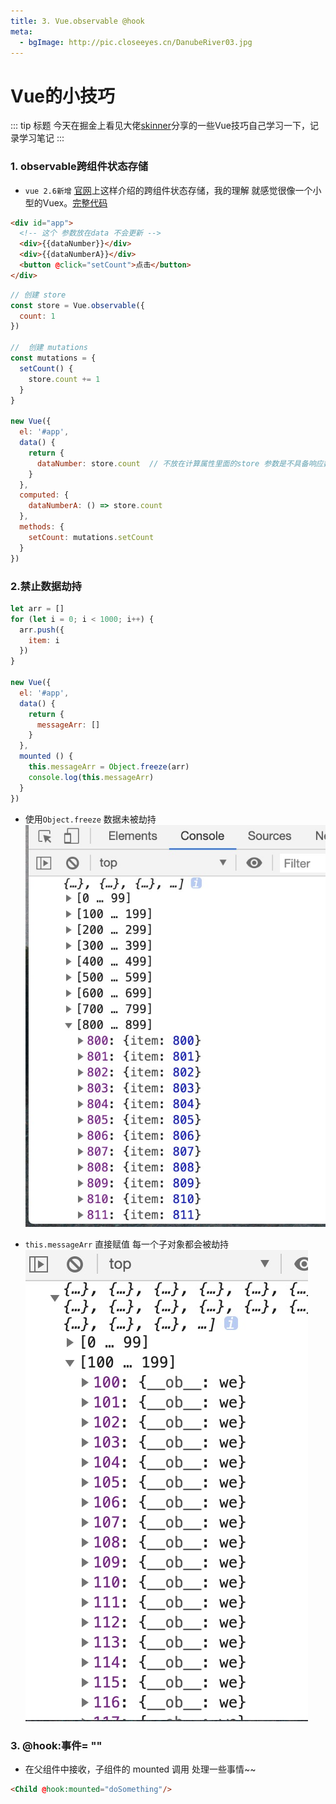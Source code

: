 ```yaml
---
title: 3. Vue.observable @hook
meta: 
  - bgImage: http://pic.closeeyes.cn/DanubeRiver03.jpg
---
```


# Vue的小技巧

::: tip 标题
今天在掘金上看见大佬[skinner](https://juejin.im/post/5ce3b519f265da1bb31c0d5f)分享的一些Vue技巧自己学习一下，记录学习笔记
:::

### 1. observable跨组件状态存储

- `vue 2.6新增` [官网](https://cn.vuejs.org/v2/api/index.html#Vue-observable)上这样介绍的跨组件状态存储，我的理解 就感觉很像一个小型的Vuex。[完整代码](https://github.com/hz199/__/blob/master/demo/vue/vue.Observable.html)

```html
<div id="app">
  <!-- 这个 参数放在data 不会更新 -->
  <div>{{dataNumber}}</div>
  <div>{{dataNumberA}}</div>
  <button @click="setCount">点击</button>
</div>

```

```js
// 创建 store
const store = Vue.observable({
  count: 1
})

//  创建 mutations
const mutations = {
  setCount() {
    store.count += 1
  }
}

new Vue({
  el: '#app',
  data() {
    return {
      dataNumber: store.count  // 不放在计算属性里面的store 参数是不具备响应数据的，只有放在 计算属性 `computed` 内`store.count`数据改变 触发页面更新
    }
  },
  computed: {
    dataNumberA: () => store.count
  },
  methods: {
    setCount: mutations.setCount
  }
})
```

### 2.禁止数据劫持

```js
let arr = []
for (let i = 0; i < 1000; i++) {
  arr.push({
    item: i
  })
}

new Vue({
  el: '#app',
  data() {
    return {
      messageArr: []
    }
  },
  mounted () {
    this.messageArr = Object.freeze(arr)
    console.log(this.messageArr)
  }
})
```
- 使用`Object.freeze` 数据未被劫持
![image](./../images/object.freeze1.jpeg)

- `this.messageArr` 直接赋值 每一个子对象都会被劫持
![image](./../images/object.freeze2.jpeg)

### 3. @hook:事件= ""
- 在父组件中接收，子组件的 mounted 调用 处理一些事情~~

```html
<Child @hook:mounted="doSomething"/>
```